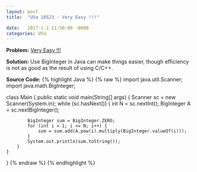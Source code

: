 ```yaml
---
layout: post
title:  "UVa 10523 - Very Easy !!!"

date:   2017-1-1 11:50:00 -0600
categories: UVa
---
```


**Problem:** [Very Easy !!!]

**Solution:**
Use BigInteger in Java can make things easier, though efficiency
is not as good as the result of using C/C++.

**Source Code:**
{% highlight Java %}
{% raw %}
import java.util.Scanner;
import java.math.BigInteger;

class Main {
    public static void main(String[] args) {
        Scanner sc = new Scanner(System.in);
        while (sc.hasNext()) {
            int N = sc.nextInt();
            BigInteger A = sc.nextBigInteger();

            BigInteger sum = BigInteger.ZERO;
            for (int i = 1; i <= N; i++) {
                sum = sum.add(A.pow(i).multiply(BigInteger.valueOf(i)));
            }
            System.out.println(sum.toString());
        }
    }
}
{% endraw %}
{% endhighlight %}

[Very Easy !!!]:https://uva.onlinejudge.org/index.php?option=com_onlinejudge&Itemid=8&category=24&page=show_problem&problem=1464
